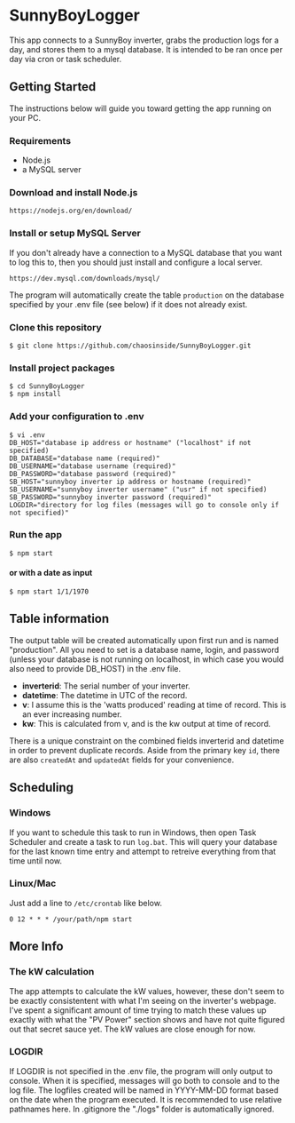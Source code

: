 # SunnyBoyLogger
This app connects to a SunnyBoy inverter, grabs the production logs for a day, and stores them to a mysql database. It is intended to be ran once per day via cron or task scheduler.

## Getting Started
The instructions below will guide you toward getting the app running on your PC.

### Requirements
*  Node.js
*  a MySQL server

### Download and install Node.js
    https://nodejs.org/en/download/

### Install or setup MySQL Server
If you don't already have a connection to a MySQL database that you want to log this to, then you should just install and configure a local server.

    https://dev.mysql.com/downloads/mysql/

The program will automatically create the table `production` on the database specified by your .env file (see below) if it does not already exist.

### Clone this repository
    $ git clone https://github.com/chaosinside/SunnyBoyLogger.git

### Install project packages
    $ cd SunnyBoyLogger
    $ npm install

### Add your configuration to .env
    $ vi .env
    DB_HOST="database ip address or hostname" ("localhost" if not specified)
    DB_DATABASE="database name (required)"
    DB_USERNAME="database username (required)"
    DB_PASSWORD="database password (required)"
    SB_HOST="sunnyboy inverter ip address or hostname (required)"
    SB_USERNAME="sunnyboy inverter username" ("usr" if not specified)
    SB_PASSWORD="sunnyboy inverter password (required)"
    LOGDIR="directory for log files (messages will go to console only if not specified)"

### Run the app
    $ npm start

#### or with a date as input
    $ npm start 1/1/1970

## Table information
The output table will be created automatically upon first run and is named "production". All you need to set is a database name, login, and password (unless your database is not running on localhost, in which case you would also need to provide DB_HOST) in the .env file.

* **inverterid**: The serial number of your inverter.
* **datetime**: The datetime in UTC of the record.
* **v**: I assume this is the 'watts produced' reading at time of record. This is an ever increasing number.
* **kw**: This is calculated from v, and is the kw output at time of record.

There is a unique constraint on the combined fields inverterid and datetime in order to prevent duplicate records. Aside from the primary key `id`, there are also `createdAt` and `updatedAt` fields for your convenience.

## Scheduling

### Windows
If you want to schedule this task to run in Windows, then open Task Scheduler and create a task to run `log.bat`. This will query your database for the last known time entry and attempt to retreive everything from that time until now.

### Linux/Mac
Just add a line to `/etc/crontab` like below.

    0 12 * * * /your/path/npm start

## More Info

### The kW calculation
The app attempts to calculate the kW values, however, these don't seem to be exactly consistentent with what I'm seeing on the inverter's webpage. I've spent a significant amount of time trying to match these values up exactly with what the "PV Power" section shows and have not quite figured out that secret sauce yet. The kW values are close enough for now.

### LOGDIR
If LOGDIR is not specified in the .env file, the program will only output to console. When it is specified, messages will go both to console and to the log file. The logfiles created will be named in YYYY-MM-DD format based on the date when the program executed. It is recommended to use relative pathnames here. In .gitignore the "./logs" folder is automatically ignored.
